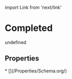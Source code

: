 import Link from 'next/link'
# Completed

undefined

## Properties

<Grid>
* [](/Properties/Schema.org/)

</Grid>


